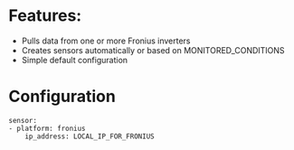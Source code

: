 # Features:
* Pulls data from one or more Fronius inverters
* Creates sensors automatically or based on MONITORED_CONDITIONS
* Simple default configuration

# Configuration
```
sensor:
- platform: fronius
    ip_address: LOCAL_IP_FOR_FRONIUS
```
